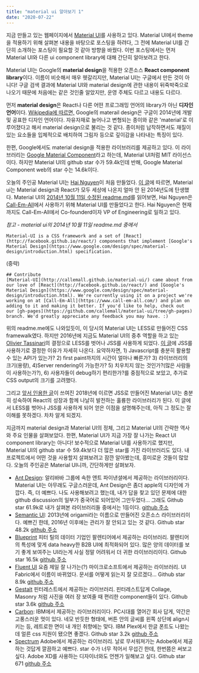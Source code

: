 ```yaml
---
title: "material ui 알아보기 1"
date: "2020-07-22"
---
```


지금 만들고 있는 웹페이지에서 [Material UI](https://material-ui.com/)를 사용하고 있다. Material UI에서 theme을 적용하기 위해 살펴본 내용을 바탕으로 포스팅을 하려다, 그 전에 Material UI를 간단히 소개하는 포스팅이 필요할 것 같아 방향을 바꿨다. 이번 포스팅에서는 먼저 Material UI와 다른 ui component library에 대해 간단히 알아보려고 한다.

Material UI는 Google의 **material design**을 적용한 오픈소스 **React component library**이다. 이름이 비슷해서 매우 헷갈리지만, Material UI는 구글에서 만든 것이 아니다! 구글 검색 결과에 Material UI와 material design에 관한 내용이 뒤죽박죽으로 나오기 때문에 처음에는 같은 것인줄 알았지만, 운영 주체도 다르고 내용도 다르다.

먼저 **material design**은 React나 다른 어떤 프로그래밍 언어의 library가 아닌 **디자인 언어**이다. [Wikipedia에 따르면,](https://en.wikipedia.org/wiki/Material_Design) Google의 materail design은 구글이 2014년에 개발 및 공표한 디자인 언어이다. 자유자재로 늘어나고 변형되는 종이와 같은 'material'로 이루어졌다고 해서 material design으로 불리는 것 같다. 종이처럼 납작하면서도 재질이 있는 요소들을 입체적으로 배치하여 그림자 등으로 깊이감을 나타내는 특징이 있다.

한편, Google에서도 material design을 적용한 라이브러리를 제공하고 있다. 이 라이브러리는 [Google Material Component](https://github.com/material-components)라고 하는데, Material UI처럼 MIT 라이선스이다. 하지만 Material UI의 github star 수가 59.4k인데 반해, Google Material Component web의 star 수는 14.6k이다.

오늘의 주인공 Material UI는 [Hai Nguyen](https://github.com/hai-cea)이 처음 만들었다. [이 글](https://www.freecodecamp.org/news/meet-your-material-ui-your-new-favorite-user-interface-library-6349a1c88a8c/)에 따르면, Material ui는 Material design과 React가 모두 세상에 나온지 얼마 안 된 2014년도에 탄생했다. Material UI의 [2014년 10월 11일 수정된 readme.md](https://github.com/hai-cea/material-ui/commit/5fc4521c2321d37eba210cf771cd595bc5facf2f)를 읽어보면, Hai Nguyen은 [Call-Em-All](https://www.call-em-all.com/)에서 사용하기 위해 Material UI를 만들었다고 한다. Hai Nguyen은 현재까지도 Call-Em-All에서 Co-founderd이자 VP of Engineering로 일하고 있다.

_참고 - material ui의 2014년 10월 11일 readme.md 중에서_

```
Material-UI is a CSS framework and a set of [React](http://facebook.github.io/react/) components that implement [Google's Material Design](https://www.google.com/design/spec/material-design/introduction.html) specification.
```

(중략)

```
## Contribute
[Material-UI](http://callemall.github.io/material-ui/) came about from our love of [React](http://facebook.github.io/react/) and [Google's Material Design](https://www.google.com/design/spec/material-design/introduction.html). We're currently using it on a project we're working on at [Call-Em-All](https://www.call-em-all.com/) and plan on adding to it and making it better. If you'd like to help, check out our [gh-pages](https://github.com/callemall/material-ui/tree/gh-pages) branch. We'd greatly appreciate any feedback you may have. :)
```

위의 readme.me에도 나와있듯이, 이 당시의 Material UI는 LESS로 만들어진 CSS framewalk였다. 하지만 2016년에 지금도 Material UI의 중추 역할을 하고 있는 [Olivier Tassinari](https://github.com/oliviertassinari)의 결정으로 LESS를 벗어나 JSS를 사용하게 되었다. [이 글](https://github.com/oliviertassinari/a-journey-toward-better-style)에 JSS를 사용하기로 결정한 이유가 자세히 나온다. 요약하자면, 1) Javascript를 충분히 활용할 수 있는 API가 있는가? 2) first paint까지의 시간이 얼마나 빠른가? 3) 라이브러리의 크기(용량), 4)Server rendering이 가능한가? 5) 치우치지 않는 것인가?(많은 사람들이 사용하는가?), 6) 사용자들이 debug하기 편리한가?를 중점적으로 보았고, 추가로 CSS output의 크기를 고려했다.

그리고 [앞서 인용한 글](https://www.freecodecamp.org/news/meet-your-material-ui-your-new-favorite-user-interface-library-6349a1c88a8c/)이 쓰여진 2018년에 이르면 JSS로 만들어진 Material UI는 충분히 성숙하여 React의 성장과 함께 나날히 발전하는 훌륭한 라이브러리가 된다. 이 글에서 LESS를 벗어나 JSS를 사용하게 되어 얻은 이점을 설명해주는데, 아직 그 정도는 잘 이해를 못하겠다. 차차 알게 되겠지.

지금까지 material design과 Material UI의 정체, 그리고 Material UI의 간략한 역사와 주요 인물을 살펴보았다. 한편, Material UI가 지금 가장 잘 나가는 React UI component library는 아니다! 보수적으로 Material UI를 사용하기로 했지만, Material UI의 github star 수 59.4k보다 더 많은 star를 가진 라이브러리도 있다. 내 프로젝트에서 어떤 것을 사용할지 살펴보려고 잠깐 알아봤는데, 흥미로운 것들이 많았다. 오늘의 주인공은 Material UI니까, 간단하게만 살펴보자.

- [Ant Design](https://ant.design/): 알리바바 그룹에 속한 앤트 파이낸셜에서 제공하는 라이브러리이다. Material UI는 아무래도 구글스러운데, Ant Design은 좀더 apple의 디자인에 가깝다. 즉, 더 예쁘다. 나도 사용해보려고 했는데, 내가 답을 찾고 있던 문제에 대한 github discussion의 일부가 중국어로 되어있어 그만두었다... 그래도 Github star 61.9k로 내가 살펴본 라이브러리들 중에서는 1등이다. [github 주소](https://github.com/ant-design/ant-design)
- [Semantic UI](https://semantic-ui.com/): 2013년에 origami라는 이름으로 만들어진 오픈소스 라이브러리이다. 예쁘긴 한데, 2016년 이후에는 관리가 잘 안되고 있는 것 같다. Github star 48.2k [github 주소](https://github.com/Semantic-Org/Semantic-UI)
- [Blueprint](https://blueprintjs.com/docs/) 피터 틸의 데이터 기업인 팔렌티어에서 제공하는 라이브러리. 팔렌티어의 특성에 맞게 data heavy한 B2B UI에 최적화되어 있다. 많은 양의 데이터를 보기 좋게 보여주는 UI라는게 사실 정말 어려워서 더 귀한 라이브러리이다. Github star 16.5k [github 주소](https://github.com/palantir/blueprint)
- [Fluent UI](https://developer.microsoft.com/en-us/fluentui#/) 요즘 제일 잘 나가는(?) 마이크로소프트에서 제공하는 라이브러리. UI Fabric에서 이름이 바뀌었다. 문서를 어떻게 읽는지 잘 모르겠다... Github star 8.9k [github 주소](https://github.com/microsoft/fluentui)
- [Gestalt](https://gestalt.netlify.app/#/getting-started/Installation) 핀터레스트에서 제공하는 라이브러리. 핀터레스트답게 Collage, Masonry 처럼 사진을 여러 장 보여줄 때 편리한 component들이 있다. Github star 3.6k [github 주소](https://github.com/pinterest/gestalt)
- [Carbon](https://react.carbondesignsystem.com/?path=/story/accordion--default): IBM에서 제공하는 라이브러리이다. PC시대를 열어간 회사 답게, 약간은 고풍스러운 멋이 있다. 네모 반듯한 형태에, 버튼 안의 글씨를 왼쪽 상단에 align시키는 등, 레트로한 면이 내 개인 취향에는 맞다. IBM Plex에서 한글 폰트도 나왔는데 얼른 css 지원이 됐으면 좋겠다. Github star 3.2k [github 주소](https://github.com/carbon-design-system/carbon)
- [Spectrum](https://opensource.adobe.com/spectrum-css/index.html) Adobe에서 제공하는 라이브러리. 날로 무서워져가는 Adobe에서 제공하는 것답게 깔끔하고 예쁘다. star 수가 너무 적어서 무섭긴 한데, 한번쯤은 써보고 싶다. Adobe XD를 사용하는 디자이너와도 언젠가 일해보고 싶다. Github star 671 [github 주소](https://github.com/adobe/spectrum-css)
